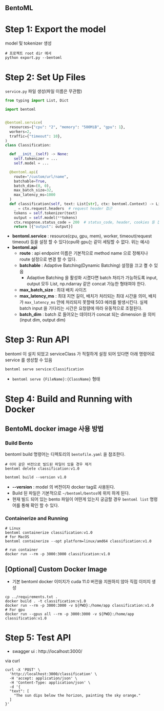 BentoML
---

# Step 1: Export the model
model 및 tokenizer 생성
```shell
# 프로젝트 root dir 에서
python export.py --bentoml
```

# Step 2: Set Up Files
`service.py` 파일 생성(파일 이름은 무관함)

```python
from typing import List, Dict

import bentoml


@bentoml.service(
  resources={"cpu": "2", "memory": "500MiB", "gpu": 1},
  workers=2,
  traffic={"timeout": 10},
)
class Classification:

  def __init__(self) -> None:
    self.tokenizer = ...
    self.model = ...

  @bentoml.api(
    route="/custom/url/name",
    batchable=True,
    batch_dim=(0, 0),
    max_batch_size=32,
    max_latency_ms=1000
  )
  def classification(self, text: List[str], ctx: bentoml.Context) -> List[Dict]:
    _ = ctx.request.headers  # request header 접근
    tokens = self.tokenizer(text)
    output = self.model(**tokens)
    ctx.response.status_code = 200  # status_code, header, cookies 등 접근
    return [{"output": output}]
```
* __bentoml.service__ : resource(cpu, gpu, mem), worker, timeout(request timeout) 등을 설정 할 수 있다(cpu와 gpu는 같이 세팅할 수 없다. 위는 예시)
* __bentoml.api__
  * __route__ : api endpoint 이름은 기본적으로 method name 으로 정해지나 route 설정으로 변경 할 수 있다.
  * __batchable__ : Adaptive Batching(Dynamic Batching) 설정을 끄고 켤 수 있음
    * Adaptive Batching 을 활성화 시켰다면 batch 처리가 가능하도록 input, output 모두 List, np.ndarray 같은 concat 가능한 형태여야 한다.
  * __max_batch_size__ : 최대 배치 사이즈
  * __max_latency_ms__ : 최대 지연 길이, 배치가 처리되는 최대 시간을 의미, 배치가 `max_latency_ms` 안에 처리되지 못할때 503 에러를 발생시킨다. 실제 batch input 을 기다리는 시간은 요청량에 따라 유동적으로 조절된다. 
  * __batch_dim__ : batch 로 들어오는 데이터가 concat 되는 dimension 을 의미 (input dim, output dim)

# Step 3: Run API
bentoml 이 설치 되었고 serviceClass 가 적절하게 설정 되어 있다면 아래 명령어로 service 를 생성할 수 있음
```shell
bentoml serve service:Classification
```
* `bentoml serve {FileName}:{ClassName}` 형태

# Step 4: Build and Running with Docker

## BentoML docker image 사용 방법
### Build Bento 
bentoml build 명령어는 디렉토리의 `bentofile.yaml` 을 참조한다.
```shell
# 이미 같은 버전으로 빌드된 파일이 있을 경우 제거
bentoml delete classification:v1.0

bentoml build --version v1.0 
```
* __--version__ : model 의 버전이자 docker tag로 사용된다.
* Build 된 파일은 기본적으로 `~/bentoml/bentos`에 위치 하게 된다.
* 현재 빌드 되어 있는 bento 파일이 어떤게 있는지 궁금할 경우 `bentoml list` 명령어를 통해 확인 할 수 있다.

### Containerize and Running 
```shell
# Linux
bentoml containerize classification:v1.0
# for MacOS
bentoml containerize --opt platform=linux/amd64 classification:v1.0 

# run container
docker run --rm -p 3000:3000 classification:v1.0
```

## [Optional] Custom Docker Image
* 기본 bentoml docker 이미지가 cuda 11.0 버전을 지원하지 않아 직접 이미지 생성
```shell
cp ../requirements.txt .
docker build . -t classification:v1.0
docker run --rm -p 3000:3000 -v ${PWD}:/home/app classification:v1.0
# For gpu
docker run --gpus all --rm -p 3000:3000 -v ${PWD}:/home/app classification:v1.0
```

# Step 5: Test API
* swagger ui : http://localhost:3000/

via curl
```shell
curl -X 'POST' \
  'http://localhost:3000/classification' \
  -H 'accept: application/json' \
  -H 'Content-Type: application/json' \
  -d '{
  "text": [
    "The sun dips below the horizon, painting the sky orange."
  ]
}'
```


